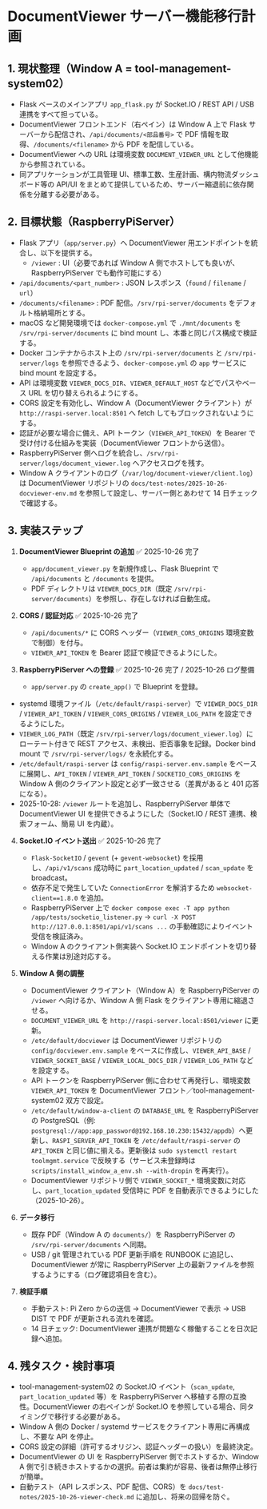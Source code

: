 # DocumentViewer サーバー機能移行計画

## 1. 現状整理（Window A = tool-management-system02）

- Flask ベースのメインアプリ `app_flask.py` が Socket.IO / REST API / USB 連携をすべて担っている。
- DocumentViewer フロントエンド（右ペイン）は Window A 上で Flask サーバーから配信され、`/api/documents/<部品番号>` で PDF 情報を取得、`/documents/<filename>` から PDF を配信している。
- DocumentViewer への URL は環境変数 `DOCUMENT_VIEWER_URL` として他機能から参照されている。
- 同アプリケーションが工具管理 UI、標準工数、生産計画、構内物流ダッシュボード等の API/UI をまとめて提供しているため、サーバー縮退前に依存関係を分離する必要がある。

## 2. 目標状態（RaspberryPiServer）

- Flask アプリ（`app/server.py`）へ DocumentViewer 用エンドポイントを統合し、以下を提供する。
  - `/viewer` : UI（必要であれば Window A 側でホストしても良いが、RaspberryPiServer でも動作可能にする）
- `/api/documents/<part_number>` : JSON レスポンス（`found` / `filename` / `url`）
- `/documents/<filename>` : PDF 配信。`/srv/rpi-server/documents` をデフォルト格納場所とする。
- macOS など開発環境では `docker-compose.yml` で `./mnt/documents` を `/srv/rpi-server/documents` に bind mount し、本番と同じパス構成で検証する。
- Docker コンテナからホスト上の `/srv/rpi-server/documents` と `/srv/rpi-server/logs` を参照できるよう、`docker-compose.yml` の `app` サービスに bind mount を設定する。
- API は環境変数 `VIEWER_DOCS_DIR`、`VIEWER_DEFAULT_HOST` などでパスやベース URL を切り替えられるようにする。
- CORS 設定を有効化し、Window A（DocumentViewer クライアント）が `http://raspi-server.local:8501` へ fetch してもブロックされないようにする。
- 認証が必要な場合に備え、API トークン（`VIEWER_API_TOKEN`）を Bearer で受け付ける仕組みを実装（DocumentViewer フロントから送信）。
- RaspberryPiServer 側へログを統合し、`/srv/rpi-server/logs/document_viewer.log` へアクセスログを残す。
- Window A クライアントのログ（`/var/log/document-viewer/client.log`）は DocumentViewer リポジトリの `docs/test-notes/2025-10-26-docviewer-env.md` を参照して設定し、サーバー側とあわせて 14 日チェックで確認する。

## 3. 実装ステップ

1. **DocumentViewer Blueprint の追加** ✅ 2025-10-26 完了  
   - `app/document_viewer.py` を新規作成し、Flask Blueprint で `/api/documents` と `/documents` を提供。  
   - PDF ディレクトリは `VIEWER_DOCS_DIR`（既定 `/srv/rpi-server/documents`）を参照し、存在しなければ自動生成。

2. **CORS / 認証対応** ✅ 2025-10-26 完了  
   - `/api/documents/*` に CORS ヘッダー（`VIEWER_CORS_ORIGINS` 環境変数で制御）を付与。  
   - `VIEWER_API_TOKEN` を Bearer 認証で検証できるようにした。

3. **RaspberryPiServer への登録** ✅ 2025-10-26 完了 / 2025-10-26 ログ整備  
   - `app/server.py` の `create_app()` で Blueprint を登録。  
  - systemd 環境ファイル（`/etc/default/raspi-server`）で `VIEWER_DOCS_DIR` / `VIEWER_API_TOKEN` / `VIEWER_CORS_ORIGINS` / `VIEWER_LOG_PATH` を設定できるようにした。  
  - `VIEWER_LOG_PATH`（既定 `/srv/rpi-server/logs/document_viewer.log`）にローテート付きで REST アクセス、未検出、拒否事象を記録。Docker bind mount で `/srv/rpi-server/logs/` を永続化する。  
  - `/etc/default/raspi-server` は `config/raspi-server.env.sample` をベースに展開し、`API_TOKEN` / `VIEWER_API_TOKEN` / `SOCKETIO_CORS_ORIGINS` を Window A 側のクライアント設定と必ず一致させる（差異があると 401 応答になる）。
  - 2025-10-28: `/viewer` ルートを追加し、RaspberryPiServer 単体で DocumentViewer UI を提供できるようにした（Socket.IO / REST 連携、検索フォーム、簡易 UI を内蔵）。

4. **Socket.IO イベント送出** ✅ 2025-10-26 完了  
   - `Flask-SocketIO` / `gevent` (+ `gevent-websocket`) を採用し、`/api/v1/scans` 成功時に `part_location_updated` / `scan_update` を broadcast。  
   - 依存不足で発生していた `ConnectionError` を解消するため `websocket-client==1.8.0` を追加。  
   - RaspberryPiServer 上で `docker compose exec -T app python /app/tests/socketio_listener.py` → `curl -X POST http://127.0.0.1:8501/api/v1/scans ...` の手動確認によりイベント受信を検証済み。  
   - Window A のクライアント側実装へ Socket.IO エンドポイントを切り替える作業は別途対応する。

5. **Window A 側の調整**
   - DocumentViewer クライアント（Window A）を RaspberryPiServer の `/viewer` へ向けるか、Window A 側 Flask をクライアント専用に縮退させる。
   - `DOCUMENT_VIEWER_URL` を `http://raspi-server.local:8501/viewer` に更新。
   - `/etc/default/docviewer` は DocumentViewer リポジトリの `config/docviewer.env.sample` をベースに作成し、`VIEWER_API_BASE` / `VIEWER_SOCKET_BASE` / `VIEWER_LOCAL_DOCS_DIR` / `VIEWER_LOG_PATH` などを設定する。
   - API トークンを RaspberryPiServer 側に合わせて再発行し、環境変数 `VIEWER_API_TOKEN` を DocumentViewer フロント／tool-management-system02 双方で設定。
   - `/etc/default/window-a-client` の `DATABASE_URL` を RaspberryPiServer の PostgreSQL（例: `postgresql://app:app_password@192.168.10.230:15432/appdb`）へ更新し、`RASPI_SERVER_API_TOKEN` を `/etc/default/raspi-server` の `API_TOKEN` と同じ値に揃える。更新後は `sudo systemctl restart toolmgmt.service` で反映する（サービス未登録時は `scripts/install_window_a_env.sh --with-dropin` を再実行）。
   - DocumentViewer リポジトリ側で `VIEWER_SOCKET_*` 環境変数に対応し、`part_location_updated` 受信時に PDF を自動表示できるようにした（2025-10-26）。

6. **データ移行**
   - 既存 PDF（Window A の `documents/`）を RaspberryPiServer の `/srv/rpi-server/documents` へ同期。
   - USB / git 管理されている PDF 更新手順を RUNBOOK に追記し、DocumentViewer が常に RaspberryPiServer 上の最新ファイルを参照するようにする（ログ確認項目を含む）。

7. **検証手順**
   - 手動テスト: Pi Zero からの送信 → DocumentViewer で表示 → USB DIST で PDF が更新される流れを確認。
   - 14 日チェック: DocumentViewer 連携が問題なく稼働することを日次記録へ追加。

## 4. 残タスク・検討事項

- tool-management-system02 の Socket.IO イベント（`scan_update`, `part_location_updated` 等）を RaspberryPiServer へ移植する際の互換性。DocumentViewer の右ペインが Socket.IO を参照している場合、同タイミングで移行する必要がある。
- Window A 側の Docker / systemd サービスをクライアント専用に再構成し、不要な API を停止。
- CORS 設定の詳細（許可するオリジン、認証ヘッダーの扱い）を最終決定。
- DocumentViewer の UI を RaspberryPiServer 側でホストするか、Window A 側で引き続きホストするかの選択。前者は集約が容易、後者は無停止移行が簡単。
- 自動テスト（API レスポンス、PDF 配信、CORS）を `docs/test-notes/2025-10-26-viewer-check.md` に追加し、将来の回帰を防ぐ。
